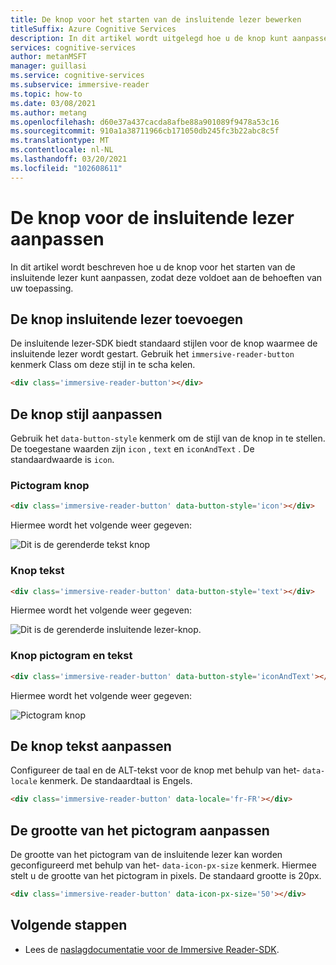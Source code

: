 ```yaml
---
title: De knop voor het starten van de insluitende lezer bewerken
titleSuffix: Azure Cognitive Services
description: In dit artikel wordt uitgelegd hoe u de knop kunt aanpassen waarmee de insluitende lezer wordt gestart.
services: cognitive-services
author: metanMSFT
manager: guillasi
ms.service: cognitive-services
ms.subservice: immersive-reader
ms.topic: how-to
ms.date: 03/08/2021
ms.author: metang
ms.openlocfilehash: d60e37a437cacda8afbe88a901089f9478a53c16
ms.sourcegitcommit: 910a1a38711966cb171050db245fc3b22abc8c5f
ms.translationtype: MT
ms.contentlocale: nl-NL
ms.lasthandoff: 03/20/2021
ms.locfileid: "102608611"
---
```

# <a name="how-to-customize-the-immersive-reader-button"></a>De knop voor de insluitende lezer aanpassen

In dit artikel wordt beschreven hoe u de knop voor het starten van de insluitende lezer kunt aanpassen, zodat deze voldoet aan de behoeften van uw toepassing.

## <a name="add-the-immersive-reader-button"></a>De knop insluitende lezer toevoegen

De insluitende lezer-SDK biedt standaard stijlen voor de knop waarmee de insluitende lezer wordt gestart. Gebruik het `immersive-reader-button` kenmerk Class om deze stijl in te scha kelen.

```html
<div class='immersive-reader-button'></div>
```

## <a name="customize-the-button-style"></a>De knop stijl aanpassen

Gebruik het `data-button-style` kenmerk om de stijl van de knop in te stellen. De toegestane waarden zijn `icon` , `text` en `iconAndText` . De standaardwaarde is `icon`.

### <a name="icon-button"></a>Pictogram knop

```html
<div class='immersive-reader-button' data-button-style='icon'></div>
```

Hiermee wordt het volgende weer gegeven:

![Dit is de gerenderde tekst knop](./media/button-icon.png)

### <a name="text-button"></a>Knop tekst

```html
<div class='immersive-reader-button' data-button-style='text'></div>
```

Hiermee wordt het volgende weer gegeven:

![Dit is de gerenderde insluitende lezer-knop.](./media/button-text.png)

### <a name="icon-and-text-button"></a>Knop pictogram en tekst

```html
<div class='immersive-reader-button' data-button-style='iconAndText'></div>
```

Hiermee wordt het volgende weer gegeven:

![Pictogram knop](./media/button-icon-and-text.png)

## <a name="customize-the-button-text"></a>De knop tekst aanpassen

Configureer de taal en de ALT-tekst voor de knop met behulp van het- `data-locale` kenmerk. De standaardtaal is Engels.

```html
<div class='immersive-reader-button' data-locale='fr-FR'></div>
```

## <a name="customize-the-size-of-the-icon"></a>De grootte van het pictogram aanpassen

De grootte van het pictogram van de insluitende lezer kan worden geconfigureerd met behulp van het- `data-icon-px-size` kenmerk. Hiermee stelt u de grootte van het pictogram in pixels. De standaard grootte is 20px.

```html
<div class='immersive-reader-button' data-icon-px-size='50'></div>
```

## <a name="next-steps"></a>Volgende stappen

* Lees de [naslagdocumentatie voor de Immersive Reader-SDK](./reference.md).